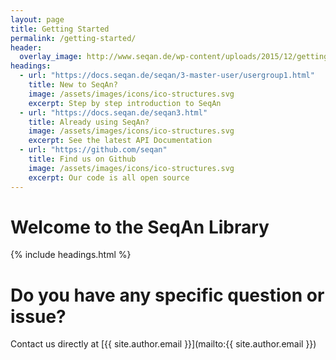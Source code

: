 ```yaml
---
layout: page
title: Getting Started
permalink: /getting-started/
header:
  overlay_image: http://www.seqan.de/wp-content/uploads/2015/12/getting_started.jpg
headings:
  - url: "https://docs.seqan.de/seqan/3-master-user/usergroup1.html"
    title: New to SeqAn?
    image: /assets/images/icons/ico-structures.svg
    excerpt: Step by step introduction to SeqAn
  - url: "https://docs.seqan.de/seqan3.html"
    title: Already using SeqAn?
    image: /assets/images/icons/ico-structures.svg
    excerpt: See the latest API Documentation
  - url: "https://github.com/seqan"
    title: Find us on Github
    image: /assets/images/icons/ico-structures.svg
    excerpt: Our code is all open source
---
```


# Welcome to the SeqAn Library

{% include headings.html %}

# Do you have any specific question or issue?

Contact us directly at [{{ site.author.email }}](mailto:{{ site.author.email }})
